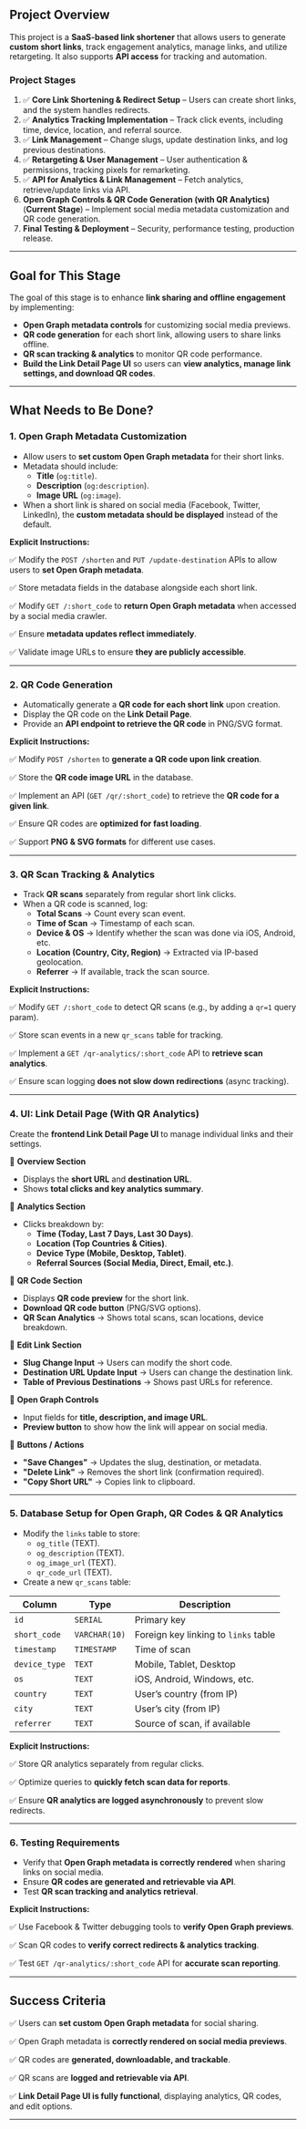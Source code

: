 ## **Project Overview**

This project is a **SaaS-based link shortener** that allows users to generate **custom short links**, track engagement analytics, manage links, and utilize retargeting. It also supports **API access** for tracking and automation.

### **Project Stages**

1. ✅ **Core Link Shortening & Redirect Setup** – Users can create short links, and the system handles redirects.
2. ✅ **Analytics Tracking Implementation** – Track click events, including time, device, location, and referral source.
3. ✅ **Link Management** – Change slugs, update destination links, and log previous destinations.
4. ✅ **Retargeting & User Management** – User authentication & permissions, tracking pixels for remarketing.
5. ✅ **API for Analytics & Link Management** – Fetch analytics, retrieve/update links via API.
6. **Open Graph Controls & QR Code Generation (with QR Analytics)** (**Current Stage**) – Implement social media metadata customization and QR code generation.
7. **Final Testing & Deployment** – Security, performance testing, production release.

---

## **Goal for This Stage**

The goal of this stage is to enhance **link sharing and offline engagement** by implementing:

- **Open Graph metadata controls** for customizing social media previews.
- **QR code generation** for each short link, allowing users to share links offline.
- **QR scan tracking & analytics** to monitor QR code performance.
- **Build the Link Detail Page UI** so users can **view analytics, manage link settings, and download QR codes**.

---

## **What Needs to Be Done?**

### **1. Open Graph Metadata Customization**

- Allow users to **set custom Open Graph metadata** for their short links.
- Metadata should include:
    - **Title** (`og:title`).
    - **Description** (`og:description`).
    - **Image URL** (`og:image`).
- When a short link is shared on social media (Facebook, Twitter, LinkedIn), the **custom metadata should be displayed** instead of the default.

**Explicit Instructions:**

✅ Modify the `POST /shorten` and `PUT /update-destination` APIs to allow users to **set Open Graph metadata**.

✅ Store metadata fields in the database alongside each short link.

✅ Modify `GET /:short_code` to **return Open Graph metadata** when accessed by a social media crawler.

✅ Ensure **metadata updates reflect immediately**.

✅ Validate image URLs to ensure **they are publicly accessible**.

---

### **2. QR Code Generation**

- Automatically generate a **QR code for each short link** upon creation.
- Display the QR code on the **Link Detail Page**.
- Provide an **API endpoint to retrieve the QR code** in PNG/SVG format.

**Explicit Instructions:**

✅ Modify `POST /shorten` to **generate a QR code upon link creation**.

✅ Store the **QR code image URL** in the database.

✅ Implement an API (`GET /qr/:short_code`) to retrieve the **QR code for a given link**.

✅ Ensure QR codes are **optimized for fast loading**.

✅ Support **PNG & SVG formats** for different use cases.

---

### **3. QR Scan Tracking & Analytics**

- Track **QR scans** separately from regular short link clicks.
- When a QR code is scanned, log:
    - **Total Scans** → Count every scan event.
    - **Time of Scan** → Timestamp of each scan.
    - **Device & OS** → Identify whether the scan was done via iOS, Android, etc.
    - **Location (Country, City, Region)** → Extracted via IP-based geolocation.
    - **Referrer** → If available, track the scan source.

**Explicit Instructions:**

✅ Modify `GET /:short_code` to detect QR scans (e.g., by adding a `qr=1` query param).

✅ Store scan events in a new `qr_scans` table for tracking.

✅ Implement a `GET /qr-analytics/:short_code` API to **retrieve scan analytics**.

✅ Ensure scan logging **does not slow down redirections** (async tracking).

---

### **4. UI: Link Detail Page (With QR Analytics)**

Create the **frontend Link Detail Page UI** to manage individual links and their settings.

🔹 **Overview Section**

- Displays the **short URL** and **destination URL**.
- Shows **total clicks and key analytics summary**.

🔹 **Analytics Section**

- Clicks breakdown by:
    - **Time (Today, Last 7 Days, Last 30 Days)**.
    - **Location (Top Countries & Cities)**.
    - **Device Type (Mobile, Desktop, Tablet)**.
    - **Referral Sources (Social Media, Direct, Email, etc.)**.

🔹 **QR Code Section**

- Displays **QR code preview** for the short link.
- **Download QR code button** (PNG/SVG options).
- **QR Scan Analytics** → Shows total scans, scan locations, device breakdown.

🔹 **Edit Link Section**

- **Slug Change Input** → Users can modify the short code.
- **Destination URL Update Input** → Users can change the destination link.
- **Table of Previous Destinations** → Shows past URLs for reference.

🔹 **Open Graph Controls**

- Input fields for **title, description, and image URL**.
- **Preview button** to show how the link will appear on social media.

🔹 **Buttons / Actions**

- **"Save Changes"** → Updates the slug, destination, or metadata.
- **"Delete Link"** → Removes the short link (confirmation required).
- **"Copy Short URL"** → Copies link to clipboard.

---

### **5. Database Setup for Open Graph, QR Codes & QR Analytics**

- Modify the `links` table to store:
    - `og_title` (TEXT).
    - `og_description` (TEXT).
    - `og_image_url` (TEXT).
    - `qr_code_url` (TEXT).
- Create a new `qr_scans` table:

| Column | Type | Description |
| --- | --- | --- |
| `id` | `SERIAL` | Primary key |
| `short_code` | `VARCHAR(10)` | Foreign key linking to `links` table |
| `timestamp` | `TIMESTAMP` | Time of scan |
| `device_type` | `TEXT` | Mobile, Tablet, Desktop |
| `os` | `TEXT` | iOS, Android, Windows, etc. |
| `country` | `TEXT` | User’s country (from IP) |
| `city` | `TEXT` | User’s city (from IP) |
| `referrer` | `TEXT` | Source of scan, if available |

**Explicit Instructions:**

✅ Store QR analytics separately from regular clicks.

✅ Optimize queries to **quickly fetch scan data for reports**.

✅ Ensure **QR analytics are logged asynchronously** to prevent slow redirects.

---

### **6. Testing Requirements**

- Verify that **Open Graph metadata is correctly rendered** when sharing links on social media.
- Ensure **QR codes are generated and retrievable via API**.
- Test **QR scan tracking and analytics retrieval**.

**Explicit Instructions:**

✅ Use Facebook & Twitter debugging tools to **verify Open Graph previews**.

✅ Scan QR codes to **verify correct redirects & analytics tracking**.

✅ Test `GET /qr-analytics/:short_code` API for **accurate scan reporting**.

---

## **Success Criteria**

✅ Users can **set custom Open Graph metadata** for social sharing.

✅ Open Graph metadata is **correctly rendered on social media previews**.

✅ QR codes are **generated, downloadable, and trackable**.

✅ QR scans are **logged and retrievable via API**.

✅ **Link Detail Page UI is fully functional**, displaying analytics, QR codes, and edit options.

---